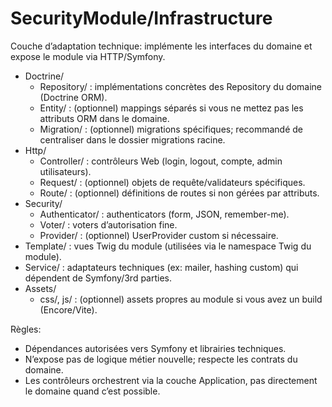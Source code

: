 # SecurityModule/Infrastructure

Couche d’adaptation technique: implémente les interfaces du domaine et expose le module via HTTP/Symfony.

- Doctrine/
  - Repository/ : implémentations concrètes des Repository du domaine (Doctrine ORM).
  - Entity/ : (optionnel) mappings séparés si vous ne mettez pas les attributs ORM dans le domaine.
  - Migration/ : (optionnel) migrations spécifiques; recommandé de centraliser dans le dossier migrations racine.
- Http/
  - Controller/ : contrôleurs Web (login, logout, compte, admin utilisateurs).
  - Request/ : (optionnel) objets de requête/validateurs spécifiques.
  - Route/ : (optionnel) définitions de routes si non gérées par attributs.
- Security/
  - Authenticator/ : authenticators (form, JSON, remember-me).
  - Voter/ : voters d’autorisation fine.
  - Provider/ : (optionnel) UserProvider custom si nécessaire.
- Template/ : vues Twig du module (utilisées via le namespace Twig du module).
- Service/ : adaptateurs techniques (ex: mailer, hashing custom) qui dépendent de Symfony/3rd parties.
- Assets/
  - css/, js/ : (optionnel) assets propres au module si vous avez un build (Encore/Vite).

Règles:
- Dépendances autorisées vers Symfony et librairies techniques.
- N’expose pas de logique métier nouvelle; respecte les contrats du domaine.
- Les contrôleurs orchestrent via la couche Application, pas directement le domaine quand c’est possible.
